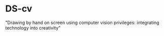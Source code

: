 # DS-cv
"Drawing by hand on screen using computer vision privileges: integrating technology into creativity"
